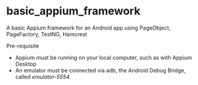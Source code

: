 # basic_appium_framework
A basic Appium framework for an Android app using PageObject, PageFactory, TestNG, Hamcrest

Pre-requisite 
* Appium must be running on your local computer, such as with Appium Desktop
* An emulator must be connected via adb, the Android Debug Bridge, called _emulator-5554_ 
